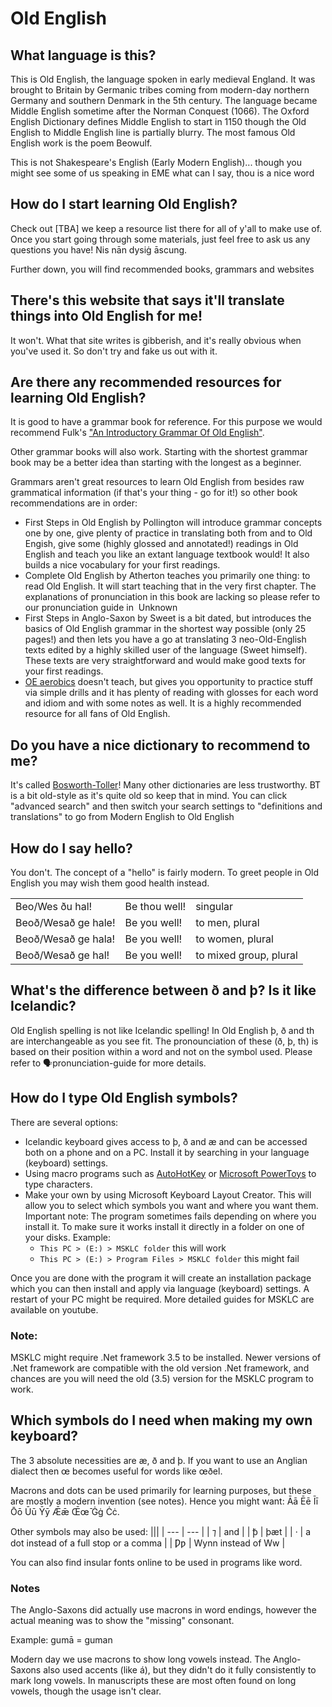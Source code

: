 # Old English
## What language is this?

This is Old English, the language spoken in early medieval England. It was brought to Britain by Germanic tribes coming from modern-day northern Germany and southern Denmark in the 5th century. The language became Middle English sometime after the Norman Conquest (1066). The Oxford English Dictionary defines Middle English to start in 1150 though the Old English to Middle English line is partially blurry. The most famous Old English work is the poem Beowulf.

This is not Shakespeare's English (Early Modern English)... though you might see some of us speaking in EME what can I say, thou is a nice word

## How do I start learning Old English?

Check out [TBA] we keep a resource list there for all of y'all to make use of.
Once you start going through some materials, just feel free to ask us any questions you have! Nis nān dysiġ āscung.

Further down, you will find recommended books, grammars and websites

## There's this website that says it'll translate things into Old English for me!

It won't. What that site writes is gibberish, and it's really obvious when you've used it. So don't try and fake us out with it.

## Are there any recommended resources for learning Old English?

It is good to have a grammar book for reference. For this purpose we would recommend Fulk's ["An Introductory Grammar Of Old English"](https://scholarworks.iu.edu/dspace/bitstream/handle/2022/25547/Fulk_Print4.pdf?sequence=3).

Other grammar books will also work. Starting with the shortest grammar book may be a better idea than starting with the longest as a beginner.

Grammars aren't great resources to learn Old English from besides raw grammatical information (if that's your thing - go for it!) so other book recommendations are in order:
- First Steps in Old English by Pollington will introduce grammar concepts one by one, give plenty of practice in translating both from and to Old Engish, give some (highly glossed and annotated!) readings in Old English and teach you like an extant language textbook would! It also builds a nice vocabulary for your first readings.
- Complete Old English by Atherton teaches you primarily one thing: to read Old English. It will start teaching that in the very first chapter. The explanations of pronunciation in this book are lacking so please refer to our pronunciation guide in ⁠ ⁠Unknown
- First Steps in Anglo-Saxon by Sweet is a bit dated, but introduces the basics of Old English grammar in the shortest way possible (only 25 pages!) and then lets you have a go at translating 3 neo-Old-English texts edited by a highly skilled user of the language (Sweet himself). These texts are very straightforward and would make good texts for your first readings. 
- [OE aerobics](http://www.oldenglishaerobics.net/anthology.html) doesn't teach, but gives you opportunity to practice stuff via simple drills and it has plenty of reading with glosses for each word and idiom and with some notes as well. It is a highly recommended resource for all fans of Old English.

## Do you have a nice dictionary to recommend to me?

It's called [Bosworth-Toller](https://bosworthtoller.com/)! Many other dictionaries are less trustworthy. BT is a bit old-style as it's quite old so keep that in mind. You can click "advanced search" and then switch your search settings to "definitions and translations" to go from Modern English to Old English

## How do I say hello?

You don't. The concept of a "hello" is fairly modern. To greet people in Old English you may wish them good health instead. 

||||
| --- | --- | --- |
| Beo/Wes ðu hal! | Be thou well! | singular |
| Beoð/Wesað ge hale! | Be you well! | to men, plural |
| Beoð/Wesað ge hala! | Be you well! | to women, plural |
| Beoð/Wesað ge hal! | Be you well! | to mixed group, plural |

## What's the difference between ð and þ? Is it like Icelandic?

Old English spelling is not like Icelandic spelling! In Old English þ, ð and th are interchangeable as you see fit. The pronounciation of these (ð, þ, th) is based on their position within a word and not on the symbol used. Please refer to ⁠🗣️pronunciation-guide  for more details.

## How do I type Old English symbols?

There are several options:
- Icelandic keyboard gives access to þ, ð and æ and can be accessed both on a phone and on a PC. Install it by searching in your language (keyboard) settings.
- Using macro programs such as [AutoHotKey](https://www.autohotkey.com/) or [Microsoft PowerToys](https://github.com/microsoft/PowerToys) to type characters.
- Make your own by using Microsoft Keyboard Layout Creator. This will allow you to select which symbols you want and where you want them. Important note: The program sometimes fails depending on where you install it. To make sure it works install it directly in a folder on one of your disks. Example:
    - `This PC > (E:) > MSKLC folder` this will work
    - `This PC > (E:) > Program Files > MSKLC folder` this might fail

Once you are done with the program it will create an installation package which you can then install and apply via language (keyboard) settings. A restart of your PC might be required.
More detailed guides for MSKLC are available on youtube.

### Note:
MSKLC might require .Net framework 3.5 to be installed. Newer versions of .Net framework are compatible with the old version .Net framework, and chances are you will need the old (3.5) version for the MSKLC program to work.

## Which symbols do I need when making my own keyboard?

The 3 absolute necessities are æ, ð and þ. If you want to use an Anglian dialect then œ becomes useful for words like œðel.

Macrons and dots can be used primarily for learning purposes, but these are mostly a modern invention (see notes).
Hence you might want: Āā Ēē Īī Ōō Ūū Ȳȳ Ǣǣ Œ̄œ̄ Ġġ Ċċ.

Other symbols may also be used:
|||
| --- | --- |
| ⁊ | and |
| ꝥ | þæt |
| · | a dot instead of a full stop or a comma |
| Ƿƿ | Wynn instead of Ww |

You can also find insular fonts online to be used in programs like word.

### Notes
The Anglo-Saxons did actually use macrons in word endings, however the actual meaning was to show the "missing" consonant.

Example: gumā = guman

Modern day we use macrons to show long vowels instead.
The Anglo-Saxons also used accents (like á), but they didn't do it fully consistently to mark long vowels. In manuscripts these are most often found on long vowels, though the usage isn't clear. 
